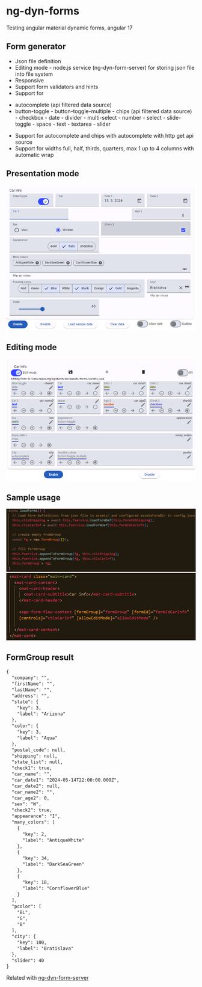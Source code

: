 # ng-dyn-forms
Testing angular material dynamic forms, angular 17


## Form generator
* Json file definition
* Editing mode - node.js service (ng-dyn-form-server) for storing json file into file system
* Responsive
* Support form validators and hints
* Support for 
- autocomplete (api filtered data source)
- button-toggle
        - button-toggle-multiple
        - chips (api filtered data source)
        - checkbox
        - date
        - divider
        - multi-select
        - number
        - select
        - slide-toggle
        - space
        - text
        - textarea
        - slider

* Support for autocomplete and chips with autocomplete with http get api source
* Support for widths full, half, thirds, quarters, max 1 up to 4 columns with automatic wrap


## Presentation mode
![alt text](images/f1.png)

## Editing mode
![alt text](images/f2.png)

## Sample usage
![alt text](images/code.png)
![alt text](images/codehtml.png)


## FormGroup result

```
{
  "company": "",
  "firstName": "",
  "lastName": "",
  "address": "",
  "state": {
    "key": 3,
    "label": "Arizona"
  },
  "color": {
    "key": 3,
    "label": "Aqua"
  },
  "postal_code": null,
  "shipping": null,
  "state_list": null,
  "check1": true,
  "car_name": "",
  "car_date1": "2024-05-14T22:00:00.000Z",
  "car_date2": null,
  "car_name2": "",
  "car_age2": 0,
  "sex": "W",
  "check2": true,
  "appearance": "I",
  "many_colors": [
    {
      "key": 2,
      "label": "AntiqueWhite"
    },
    {
      "key": 34,
      "label": "DarkSeaGreen"
    },
    {
      "key": 18,
      "label": "CornflowerBlue"
    }
  ],
  "pcolor": [
    "BL",
    "G",
    "B"
  ],
  "city": {
    "key": 100,
    "label": "Bratislava"
  },
  "slider": 40
}
```

Related with [ng-dyn-form-server](https://github.com/b-mi/ng-dyn-form-server)
